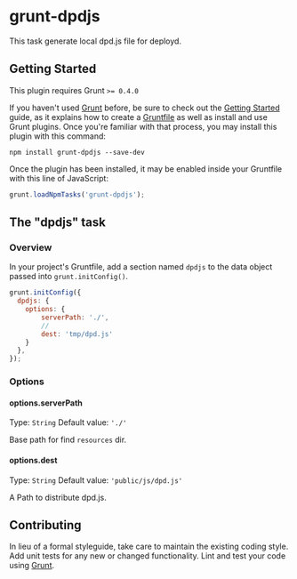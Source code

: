 # grunt-dpdjs

This task generate local dpd.js file for deployd.

## Getting Started
This plugin requires Grunt `>= 0.4.0`

If you haven't used [Grunt](http://gruntjs.com/) before, be sure to check out the [Getting Started](http://gruntjs.com/getting-started) guide, as it explains how to create a [Gruntfile](http://gruntjs.com/sample-gruntfile) as well as install and use Grunt plugins. Once you're familiar with that process, you may install this plugin with this command:

```shell
npm install grunt-dpdjs --save-dev
```

Once the plugin has been installed, it may be enabled inside your Gruntfile with this line of JavaScript:

```js
grunt.loadNpmTasks('grunt-dpdjs');
```

## The "dpdjs" task

### Overview
In your project's Gruntfile, add a section named `dpdjs` to the data object passed into `grunt.initConfig()`.

```js
grunt.initConfig({
  dpdjs: {
    options: {
        serverPath: './',
        // 
        dest: 'tmp/dpd.js'
    }
  },
});
```

### Options

#### options.serverPath
Type: `String`
Default value: `'./'`

Base path for find `resources` dir.

#### options.dest
Type: `String`
Default value: `'public/js/dpd.js'`

A Path to distribute dpd.js.


## Contributing
In lieu of a formal styleguide, take care to maintain the existing coding style. Add unit tests for any new or changed functionality. Lint and test your code using [Grunt](http://gruntjs.com/).
